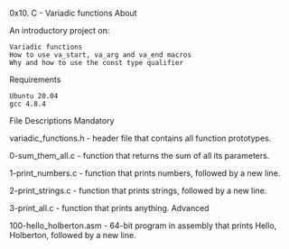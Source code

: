 0x10. C - Variadic functions
About

An introductory project on:

    Variadic functions
    How to use va_start, va_arg and va_end macros
    Why and how to use the const type qualifier

Requirements

    Ubuntu 20.04
    gcc 4.8.4

File Descriptions
Mandatory

variadic_functions.h - header file that contains all function prototypes.

0-sum_them_all.c - function that returns the sum of all its parameters.

1-print_numbers.c - function that prints numbers, followed by a new line.

2-print_strings.c - function that prints strings, followed by a new line.

3-print_all.c - function that prints anything.
Advanced

100-hello_holberton.asm - 64-bit program in assembly that prints Hello, Holberton, followed by a new line.
